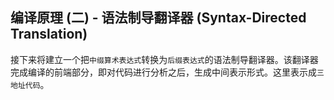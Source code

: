 ## 编译原理 (二) - 语法制导翻译器 (Syntax-Directed Translation) 
接下来将建立一个把`中缀算术表达式`转换为`后缀表达式`的语法制导翻译器。该翻译器完成编译的前端部分，即对代码进行分析之后，生成中间表示形式。这里表示成`三地址代码`。
